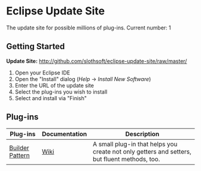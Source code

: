 #  Eclipse Update Site

The update site for possible millions of plug-ins. Current number: 1

## Getting Started

**Update Site:** http://github.com/slothsoft/eclipse-update-site/raw/master/
   
1. Open your Eclipse IDE
2. Open the "Install" dialog (*Help* -> *Install New Software*)
3. Enter the URL of the update site
4. Select the plug-ins you wish to install
5. Select and install via "Finish"
     
     

##  Plug-ins


| Plug-ins       | Documentation  | Description    |
| -------------  | -------------- | -------------- |
| [Builder Pattern](https://github.com/slothsoft/eclipse-builder-pattern) | [Wiki](https://github.com/slothsoft/eclipse-builder-pattern/wiki) | A small plug-in that helps you create not only getters and setters, but fluent methods, too. |
  


